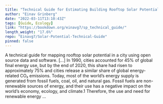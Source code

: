 ```yaml
---
title: "Technical Guide for Estimating Building Rooftop Solar Potential in a City"
author: "Einav Grinberg"
date: "2022-03-11T13:10:43Z"
tags: [Guide, Ecology]
link: "https://bookdown.org/einavg7/sp_technical_guide/"
length_weight: "17.6%"
repo: "Einavg7/Solar-Potential-Technical-Guide"
pinned: false
---
```


A technical guide for mapping rooftop solar potential in a city using open source data and software. [...] In 1990, cities accounted for 45% of global final energy use, but by the end of 2020, this share had risen to approximately 75% and cities release a similar share of global energy-related CO₂ emissions. Today, most of the world’s energy supply is generated from fossil fuels, coal, oil, and natural gas. Fossil fuels are non-renewable sources of energy, and their use has a negative impact on the world’s economy, ecology, and climate.1 Therefore, the use and need for renewable energy ...
